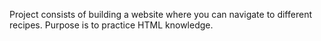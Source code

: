 Project consists of building a website where you can navigate to different recipes.
Purpose is to practice HTML knowledge.